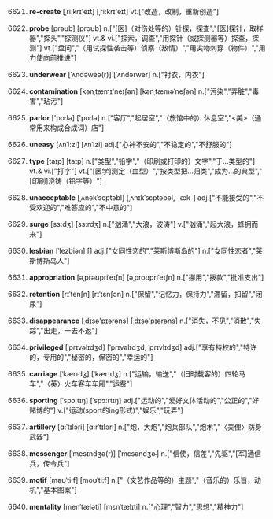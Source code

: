 6621. **re-create**
[ˌri:krɪ'eɪt]  [ˌri:krɪ'eɪt]
vt.["改造，改制，重新创造"]  

6622. **probe**
[prəʊb]  [proʊb]
n.["[医]（对伤处等的）针探，探查","[医]探针，取样器","探头","探测仪"]  vt.& vi.["探索，调查","用探针（或探测器等）探查，探测"]  vt.["盘问","（用试探性袭击等）侦察（敌情）","用尖物刺穿（物件）","用力使向前推进"]  

6623. **underwear**
[ˈʌndəweə(r)]  [ˈʌndərwer]
n.["衬衣，内衣"]  

6624. **contamination**
[kənˌtæmɪ'neɪʃən]  [kənˌtæməˈneʃən]
n.["污染","弄脏","毒害","玷污"]  

6625. **parlor**
['pɑ:lə]  ['pɑ:lə]
n.["客厅","起居室","（旅馆中的）休息室","<美>（通常用来构成合成词）店"]  

6626. **uneasy**
[ʌnˈi:zi]  [ʌnˈizi]
adj.["心神不安的","不稳定的","不舒服的"]  

6627. **type**
[taɪp]  [taɪp]
n.["类型","铅字","（印刷或打印的）文字","于…类型的"]  vt.& vi.["打字"]  vt.["[医学]测定（血型）","按类型把…归类","成为…的典型","[印刷]浇铸（铅字等）"]  

6628. **unacceptable**
[ˌʌnəkˈseptəbl]  [ˌʌnɪkˈsɛptəbəl, -æk-]
adj.["不能接受的","不受欢迎的","难答应的","不中意的"]  

6629. **surge**
[sɜ:dʒ]  [sɜ:rdʒ]
n.["汹涌","大浪，波涛"]  v.["汹涌","起大浪，蜂拥而来"]  

6630. **lesbian**
[ˈlezbiən]  []
adj.["女同性恋的","莱斯博斯岛的"]  n.["女同性恋者","莱斯博斯岛人"]  

6631. **appropriation**
[əˌprəʊpriˈeɪʃn]  [əˌproʊpriˈeɪʃn]
n.["挪用","拨款","批准支出"]  

6632. **retention**
[rɪˈtenʃn]  [rɪˈtɛnʃən]
n.["保留","记忆力，保持力","滞留，扣留","闭尿"]  

6633. **disappearance**
[ˌdɪsə'pɪərəns]  [ˌdɪsə'pɪərəns]
n.["消失，不见","消散","失踪","出走，一去不返"]  

6634. **privileged**
[ˈprɪvəlɪdʒd]  [ˈprɪvəlɪdʒd, ˈprɪvlɪdʒd]
adj.["享有特权的","特许的，专用的","秘密的，保密的","幸运的"]  

6635. **carriage**
[ˈkærɪdʒ]  [ˈkærɪdʒ]
n.["运输，输送","（旧时载客的）四轮马车","〈英〉火车客车车厢","运费"]  

6636. **sporting**
[ˈspɔ:tɪŋ]  [ˈspɔ:rtɪŋ]
adj.["运动的","爱好文体活动的","公正的","好赌博的"]  v.["运动(sport的ing形式)","娱乐","玩弄"]  

6637. **artillery**
[ɑ:ˈtɪləri]  [ɑ:rˈtɪləri]
n.["炮，大炮","炮兵部队","炮术","〈美俚〉防身武器"]  

6638. **messenger**
[ˈmesɪndʒə(r)]  [ˈmɛsəndʒɚ]
n.["信使，信差","先驱","[军]通信兵，传令兵"]  

6639. **motif**
[məʊˈti:f]  [moʊˈti:f]
n.["（文艺作品等的）主题","（音乐的）乐旨，动机","基本图案"]  

6640. **mentality**
[menˈtæləti]  [mɛnˈtælɪti]
n.["心理","智力","思想","精神力"]  

